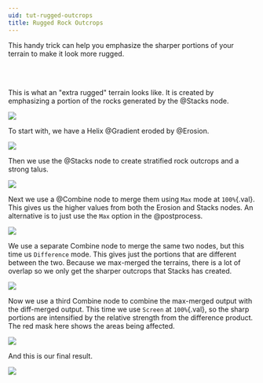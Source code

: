 ```yaml
---
uid: tut-rugged-outcrops
title: Rugged Rock Outcrops
---
```


This handy trick can help you emphasize the sharper portions of your terrain to make it look more rugged.

<br>

<div class="ui embed" data-source="youtube" data-id="c8g4AYPm2XA">
</div>

<br>

This is what an "extra rugged" terrain looks like. It is created by emphasizing a portion of the rocks generated by the @Stacks node.


![](/images/tut/cmix1.webp)


To start with, we have a Helix @Gradient eroded by @Erosion.


![](/images/tut/rugged1.webp)

Then we use the @Stacks node to create stratified rock outcrops and a strong talus.

![](/images/tut/rugged2.webp)

Next we use a @Combine node to merge them using `Max` mode at `100%`{.val}. This gives us the higher values from both the Erosion and Stacks nodes. An alternative is to just use the `Max` option in the @postprocess.

![](/images/tut/rugged3.webp)

We use a separate Combine node to merge the same two nodes, but this time us `Difference` mode. This gives just the portions that are different between the two. Because we max-merged the terrains, there is a lot of overlap so we only get the sharper outcrops that Stacks has created.

![](/images/tut/rugged4.webp)

Now we use a third Combine node to combine the max-merged output with the diff-merged output. This time we use `Screen` at `100%`{.val}, so the sharp portions are intensified by the relative strength from the difference product. The red mask here shows the areas being affected.

![](/images/tut/rugged6.webp)

And this is our final result.

![](/images/tut/rugged5.webp)